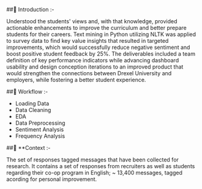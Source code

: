 ##📌 Introduction :-

Understood the students' views and, with that knowledge, provided actionable enhancements to improve the curriculum and better prepare students for their careers. Text mining in Python utilizing NLTK was applied to survey data to find key value insights that resulted in targeted improvements, which would successfully reduce negative sentiment and boost positive student feedback by 25%.
The deliverables included a team definition of key performance indicators while advancing dashboard usability and design conception iterations to an improved product that would strengthen the connections between Drexel University and employers, while fostering a better student experience.

##📎 Workflow :-

- Loading Data
- Data Cleaning
- EDA
- Data Preprocessing
- Sentiment Analysis
- Frequency Analysis

##📗 **Context :-

The set of responses tagged messages that have been collected for research. It contains a set of responses from recruiters as well as students regarding their co-op program in English; ~ 13,400 messages, tagged acording for personal improvement.
